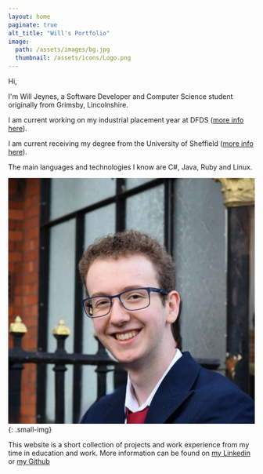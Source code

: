 ```yaml
---
layout: home
paginate: true
alt_title: "Will's Portfolio"
image: 
  path: /assets/images/bg.jpg
  thumbnail: /assets/icons/Logo.png
---
```


Hi,

I'm Will Jeynes, a Software Developer and Computer Science student originally from Grimsby, Lincolnshire. 

I am current working on my industrial placement year at DFDS ([more info here](/work.html)).

I am current receiving my degree from the University of Sheffield ([more info here](/degree.html)).

The main languages and technologies I know are C#, Java, Ruby and Linux.

![Headshot of me](assets/images/me.jpg){: .small-img}

This website is a short collection of projects and work experience from my time in education and work. More information can be found on [my Linkedin](https://www.linkedin.com/in/william-jeynes/) or [my Github](https://github.com/WillJeynes) 